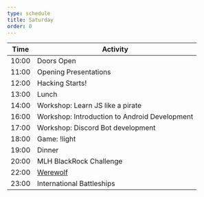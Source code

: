 ```yaml
---
type: schedule
title: Saturday
order: 0
---
```


| Time  | Activity              |
|-------|-----------------------|
| 10:00 | Doors Open            |
| 11:00 | Opening Presentations |
| 12:00 | Hacking Starts!       |
| 13:00 | Lunch                 |
| 14:00 | Workshop: Learn JS like a pirate |
| 16:00 | Workshop: Introduction to Android Development|
| 17:00 | Workshop: Discord Bot development |
| 18:00 | Game: !light |
| 19:00 | Dinner                |
| 20:00 | MLH BlackRock Challenge |
| 22:00 | [Werewolf](https://en.wikipedia.org/wiki/Werewolf_(social_deduction_game))              |
| 23:00 | International Battleships |
